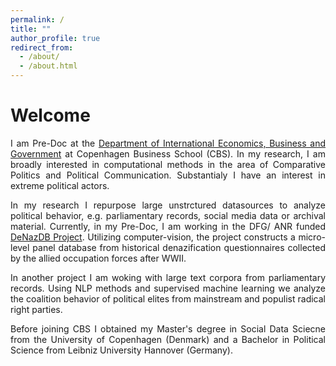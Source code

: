 ```yaml
---
permalink: /
title: ""
author_profile: true
redirect_from: 
  - /about/
  - /about.html
---
```


Welcome
===============
<p style='text-align: justify;'> I am Pre-Doc at the <a href="https://www.cbs.dk/en/research/departments-and-centres/department-of-international-economics-government-and-business/staff/dregb">Department of International Economics, Business and Government</a> at Copenhagen Business School (CBS). In my research, I am broadly interested in computational methods in the area of Comparative Politics and Political Communication. Substantialy I have an interest in extreme political actors. </p>

<p style='text-align: justify;'> In my research I repurpose large unstrctured datasources to analyze political behavior, e.g. parliamentary records, social media data or archival material. Currently, in my Pre-Doc, I am working in the DFG/ ANR funded <a href="https://www.janstuckatz.com/denazdb">DeNazDB Project</a>. Utilizing computer-vision, the project constructs a micro-level panel database from historical denazification questionnaires collected by the allied occupation forces after WWII.</p>

<p style='text-align: justify;'> In another project I am woking with large text corpora from parliamentary records. Using NLP methods and supervised machine learning we analyze the coalition behavior of political elites from mainstream and populist radical right parties. </p>

<p style='text-align: justify;'> Before joining CBS I obtained my Master's degree in Social Data Sciecne from the University of Copenhagen (Denmark) and a Bachelor in Political Science from Leibniz University Hannover (Germany). </p>

